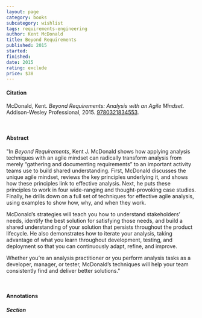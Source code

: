 ```yaml
---
layout: page
category: books
subcategory: wishlist
tags: requirements-engineering
author: Kent McDonald
title: Beyond Requirements
published: 2015
started:
finished:
date: 2015
rating: exclude
price: $38
---
```


#### Citation

McDonald, Kent. *Beyond Requirements: Analysis with an Agile Mindset.* Addison-Wesley Professional, 2015. [9780321834553](https://www.amazon.com/Beyond-Requirements-Analysis-Software-Development/dp/0321834550/141-3808376-3903656).

<br>

#### Abstract

"In *Beyond Requirements*, Kent J. McDonald shows how applying analysis techniques with an agile mindset can radically transform analysis from merely “gathering and documenting requirements” to an important activity teams use to build shared understanding. First, McDonald discusses the unique agile mindset, reviews the key principles underlying it, and shows how these principles link to effective analysis. Next, he puts these principles to work in four wide-ranging and thought-provoking case studies. Finally, he drills down on a full set of techniques for effective agile analysis, using examples to show how, why, and when they work.

McDonald’s strategies will teach you how to understand stakeholders’ needs, identify the best solution for satisfying those needs, and build a shared understanding of your solution that persists throughout the product lifecycle. He also demonstrates how to iterate your analysis, taking advantage of what you learn throughout development, testing, and deployment so that you can continuously adapt, refine, and improve.

Whether you’re an analysis practitioner or you perform analysis tasks as a developer, manager, or tester, McDonald’s techniques will help your team consistently find and deliver better solutions."

<br>

#### Annotations

##### Section
